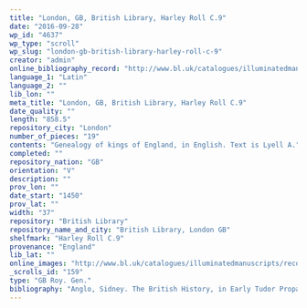 ```yaml
---
title: "London, GB, British Library, Harley Roll C.9"
date: "2016-09-28"
wp_id: "4637"
wp_type: "scroll"
wp_slug: "london-gb-british-library-harley-roll-c-9"
creator: "admin"
online_bibliography_record: "http://www.bl.uk/catalogues/illuminatedmanuscripts/record.asp?MSID=7186&CollID=8&NStart="
language_1: "Latin"
language_2: ""
lib_lon: ""
meta_title: "London, GB, British Library, Harley Roll C.9"
date_quality: ""
length: "858.5"
repository_city: "London"
number_of_pieces: "19"
contents: "Genealogy of kings of England, in English. Text is Lyell A."
completed: ""
repository_nation: "GB"
orientation: "V"
description: ""
prov_lon: ""
date_start: "1450"
prov_lat: ""
width: "37"
repository: "British Library"
repository_name_and_city: "British Library, London GB"
shelfmark: "Harley Roll C.9"
provenance: "England"
lib_lat: ""
online_images: "http://www.bl.uk/catalogues/illuminatedmanuscripts/record.asp?MSID=7186&CollID=8&NStart="
_scrolls_id: "159"
type: "GB Roy. Gen."
bibliography: "Anglo, Sidney. The British History, in Early Tudor Propaganda. Manchester: John Rylands Library, 1961.<br/> Charles L. Kingsford, English Historical Literature in the Fifteenth Century (Oxford: Clarendon Press, 1913<br/> repr. New York: Franklin, 1972), p. 164 n. 5.<br/> De la Mare, Albinia Catherine. Catalogue of the Collection of Medieval Manuscripts Bequeathed to the Bodleian Library, Oxford by James P. R. Lyell. Oxford: Clarendon P., 1971, 80-82<br/> Kathleen L. Scott, Later Gothic Manuscripts 1390-1490, A Survey of Manuscripts Illuminated in the British Isles, 6, 2 vols (London: Harvey Miller, 1996), II, p. 316."
---
```



